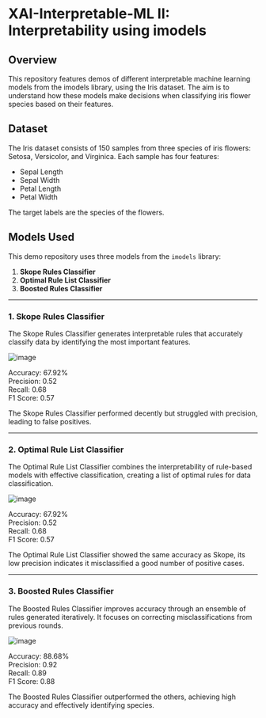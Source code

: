 # XAI-Interpretable-ML II: Interpretability using imodels

## Overview  

This repository features demos of different interpretable machine learning models from the imodels library, using the Iris dataset. The aim is to understand how these models make decisions when classifying iris flower species based on their features.  

## Dataset  

The Iris dataset consists of 150 samples from three species of iris flowers: Setosa, Versicolor, and Virginica. Each sample has four features:  
- Sepal Length  
- Sepal Width  
- Petal Length  
- Petal Width  

The target labels are the species of the flowers.  

## Models Used  

This demo repository uses three models from the `imodels` library:  
1. **Skope Rules Classifier**  
2. **Optimal Rule List Classifier**  
3. **Boosted Rules Classifier**

---

### 1. Skope Rules Classifier  

The Skope Rules Classifier generates interpretable rules that accurately classify data by identifying the most important features.  

![image](https://github.com/user-attachments/assets/f3eb6804-62a8-49d6-98d0-72f0aa9fdf65)  

Accuracy: 67.92%  
Precision: 0.52  
Recall: 0.68  
F1 Score: 0.57  

The Skope Rules Classifier performed decently but struggled with precision, leading to false positives.  

---

### 2. Optimal Rule List Classifier  

The Optimal Rule List Classifier combines the interpretability of rule-based models with effective classification, creating a list of optimal rules for data classification.  

![image](https://github.com/user-attachments/assets/29f776da-e4b0-494b-892e-7b24d5eee247)  

Accuracy: 67.92%  
Precision: 0.52  
Recall: 0.68  
F1 Score: 0.57  

The Optimal Rule List Classifier showed the same accuracy as Skope, its low precision indicates it misclassified a good number of positive cases.  

---

### 3. Boosted Rules Classifier  

The Boosted Rules Classifier improves accuracy through an ensemble of rules generated iteratively. It focuses on correcting misclassifications from previous rounds.  

![image](https://github.com/user-attachments/assets/79fca3f9-9d04-4873-8472-d8cf2a0bc658)  

Accuracy: 88.68%  
Precision: 0.92  
Recall: 0.89  
F1 Score: 0.88  

The Boosted Rules Classifier outperformed the others, achieving high accuracy and effectively identifying species.
